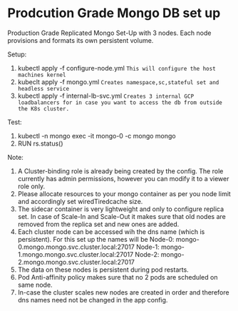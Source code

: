 # Prodcution Grade Mongo DB set up

Production Grade Replicated Mongo Set-Up with 3 nodes. Each node provisions and formats its own persistent volume. 

Setup:

1. kubectl apply -f configure-node.yml   `This will configure the host machines kernel`
2. kubeclt apply -f mongo.yml `Creates namespace,sc,stateful set and headless service`
3. kubectl apply -f internal-lb-svc.yml `Creates 3 internal GCP loadbalancers for in case you want to access the db from outside the K8s cluster.`

Test:

1. kubectl -n mongo exec -it mongo-0 -c mongo mongo
2. RUN rs.status()

Note:

1. A Cluster-binding role is already being created by the config. The role currently has admin permissions, however you can modify it to a viewer role only.
2. Please allocate resources to your mongo container as per you node limit and accordingly set wiredTiredcache size.
3. The sidecar container is very lightweight and only to configure replica set. In case of Scale-In and Scale-Out it makes sure that old nodes are removed from the replica set and new ones are added. 
4. Each cluster node can be accessed wih the dns name (which is persistent). For this set up the names will be 
	Node-0: mongo-0.mongo.mongo.svc.cluster.local:27017
	Node-1: mongo-1.mongo.mongo.svc.cluster.local:27017
	Node-2: mongo-2.mongo.mongo.svc.cluster.local:27017
5. The data on these nodes is persistent during pod restarts.
6. Pod Anti-affinity policy makes sure that no 2 pods are scheduled on same node. 
7. In-case the cluster scales new nodes are created in order and therefore dns names need not be changed in the app config.  



